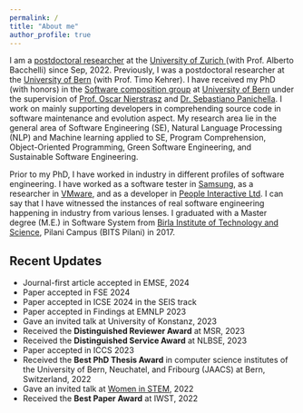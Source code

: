 ```yaml
---
permalink: /
title: "About me"
author_profile: true
---
```


<!--
<p align="center">
  <img src="http://localhost:4000/images/Pooja.JPG?raw=true" alt="Photo" style="width: 250px;"/> 
</p>
-->
I am a [postdoctoral researcher](https://www.ifi.uzh.ch/en/zest/people/pooja.html) at the [University of Zurich
](https://www.ifi.uzh.ch/en/zest.html) (with Prof. Alberto Bacchelli) since Sep, 2022. 
Previously, I was a postdoctoral researcher at the [University of Bern](https://seg.inf.unibe.ch/) (with Prof. Timo Kehrer). I have received my PhD (with honors) in the [Software composition group](http://scg.unibe.ch/) at [University of Bern](https://www.unibe.ch/) under the supervision of [Prof. Oscar Nierstrasz](http://scg.unibe.ch/staff/oscar) and [Dr. Sebastiano Panichella](https://spanichella.github.io/).
I work on mainly supporting developers in comprehending source code in software maintenance and evolution aspect.
My research area lie in the general area of Software Engineering (SE), Natural Language Processing (NLP) and Machine learning applied to SE, Program Comprehension, Object-Oriented Programming,  Green Software Engineering, and Sustainable Software Engineering.

Prior to my PhD, I have worked in industry in different profiles of software engineering. I have worked as a software tester in [Samsung](https://research.samsung.com/sri-n), as a researcher in [VMware](https://www.vmware.com/), and as a developer in [People Interactive Ltd](https://www.linkedin.com/company/atshaadidotcom/).
I can say that I have witnessed the instances of real software engineering happening in industry from various lenses.
I graduated with a Master degree (M.E.) in Software System from [Birla Institute of Technology and Science](https://www.bits-pilani.ac.in/Pilani/), Pilani Campus (BITS Pilani) in 2017.


## Recent Updates
- Journal-first article accepted in EMSE, 2024
- Paper accepted in FSE 2024
- Paper accepted in ICSE 2024 in the SEIS track
- Paper accepted in Findings at EMNLP 2023
- Gave an invited talk at University of Konstanz, 2023
- Received the **Distinguished Reviewer Award** at MSR, 2023
- Received the **Distinguished Service Award** at NLBSE, 2023
- Paper accepted in ICCS 2023
- Received the **Best PhD Thesis Award** in computer science institutes of the University of Bern, Neuchatel, and Fribourg (JAACS) at Bern, Switzerland, 2022
- Gave an invited talk at [Women in STEM](https://www.w-stem.org/), 2022
- Received the **Best Paper Award** at IWST, 2022
